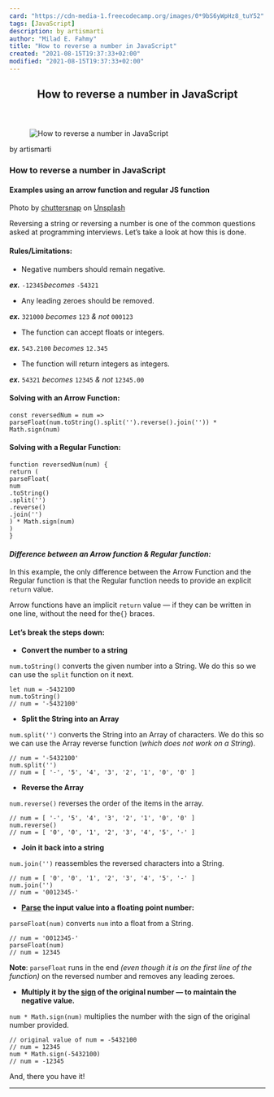 ```yaml
---
card: "https://cdn-media-1.freecodecamp.org/images/0*9bS6yWpHz8_tuY52"
tags: [JavaScript]
description: by artismarti
author: "Milad E. Fahmy"
title: "How to reverse a number in JavaScript"
created: "2021-08-15T19:37:33+02:00"
modified: "2021-08-15T19:37:33+02:00"
---
```

<div class="site-wrapper">
<main id="site-main" class="site-main outer">
<div class="inner">
<article class="post-full post tag-javascript tag-algorithms tag-tech tag-women-who-code tag-programming ">
<header class="post-full-header">
<h1 class="post-full-title">How to reverse a number in JavaScript</h1>
</header>
<figure class="post-full-image">
<picture>
<source media="(max-width: 700px)" sizes="1px" srcset="data:image/gif;base64,R0lGODlhAQABAIAAAAAAAP///yH5BAEAAAAALAAAAAABAAEAAAIBRAA7 1w">
<source media="(min-width: 701px)" sizes="(max-width: 800px) 400px,
(max-width: 1170px) 700px,
1400px" srcset="https://cdn-media-1.freecodecamp.org/images/0*9bS6yWpHz8_tuY52 300w,
https://cdn-media-1.freecodecamp.org/images/0*9bS6yWpHz8_tuY52 600w,
https://cdn-media-1.freecodecamp.org/images/0*9bS6yWpHz8_tuY52 1000w,
https://cdn-media-1.freecodecamp.org/images/0*9bS6yWpHz8_tuY52 2000w">
<img onerror="this.style.display='none'" src="https://cdn-media-1.freecodecamp.org/images/0*9bS6yWpHz8_tuY52" alt="How to reverse a number in JavaScript">
</picture>
</figure>
<section class="post-full-content">
<div class="post-content medium-migrated-article">
<p>by artismarti</p>
<h1 id="how-to-reverse-a-number-in-javascript">How to reverse a number in JavaScript</h1>
<h4 id="examples-using-an-arrow-function-and-regular-js-function">Examples using an arrow function and regular JS function</h4>
<figcaption>Photo by <a href="https://unsplash.com/@chuttersnap?utm_source=medium&amp;utm_medium=referral" rel="noopener" target="_blank" title="">chuttersnap</a> on <a href="https://unsplash.com?utm_source=medium&amp;utm_medium=referral" rel="noopener" target="_blank" title="">Unsplash</a></figcaption>
</figure>
<p>Reversing a string or reversing a number is one of the common questions asked at programming interviews. Let’s take a look at how this is done.</p>
<h4 id="rules-limitations-"><strong>Rules/Limitations</strong>:</h4>
<ul>
<li>Negative numbers should remain negative.</li>
</ul>
<p><strong><em>ex.</em></strong> <code>-12345</code><em>becomes</em> <code>-54321</code></p>
<ul>
<li>Any leading zeroes should be removed.</li>
</ul>
<p><strong><em>ex.</em></strong> <code>321000</code> <em>becomes</em> <code>123</code> <em>&amp; not </em><code>000123</code></p>
<ul>
<li>The function can accept floats or integers.</li>
</ul>
<p><strong><em>ex.</em></strong> <code>543.2100</code> <em>becomes</em> <code>12.345</code></p>
<ul>
<li>The function will return integers as integers.</li>
</ul>
<p><strong><em>ex.</em></strong> <code>54321</code> <em>becomes</em> <code>12345</code> <em>&amp; not </em><code>12345.00</code></p>
<h4 id="solving-with-an-arrow-function-"><strong>Solving with an Arrow Function:</strong></h4><pre><code class="language-js">const reversedNum = num =&gt; parseFloat(num.toString().split('').reverse().join('')) * Math.sign(num)</code></pre>
<h4 id="solving-with-a-regular-function-"><strong>Solving with a Regular Function:</strong></h4><pre><code class="language-js">function reversedNum(num) {
return (
parseFloat(
num
.toString()
.split('')
.reverse()
.join('')
) * Math.sign(num)
)
}</code></pre>
<h4 id="difference-between-an-arrow-function-regular-function-"><strong><em>Difference between an Arrow function &amp; Regular function:</em></strong></h4>
<p>In this example, the only difference between the Arrow Function and the Regular function is that the Regular function needs to provide an explicit <code>return</code> value.</p>
<p>Arrow functions have an implicit <code>return</code> value — if they can be written in one line, without the need for the<code>{}</code> braces.</p>
<h4 id="let-s-break-the-steps-down-"><strong>Let’s break the steps down:</strong></h4>
<ul>
<li><strong>Convert the number to a string</strong></li>
</ul>
<p><code>num.toString()</code> converts the given number into a String. We do this so we can use the <code>split</code> function on it next.</p><pre><code class="language-js">let num = -5432100
num.toString()
// num = '-5432100'</code></pre>
<ul>
<li><strong>Split the String into an Array</strong></li>
</ul>
<p><code>num.split('')</code> converts the String into an Array of characters. We do this so we can use the Array reverse function (<em>which does not work on a String</em>).</p><pre><code class="language-js">// num = '-5432100'
num.split('')
// num = [ '-', '5', '4', '3', '2', '1', '0', '0' ]</code></pre>
<ul>
<li><strong>Reverse the Array</strong></li>
</ul>
<p><code>num.reverse()</code> reverses the order of the items in the array.</p><pre><code class="language-js">// num = [ '-', '5', '4', '3', '2', '1', '0', '0' ]
num.reverse()
// num = [ '0', '0', '1', '2', '3', '4', '5', '-' ]</code></pre>
<ul>
<li><strong>Join it back into a string</strong></li>
</ul>
<p><code>num.join('')</code> reassembles the reversed characters into a String.</p><pre><code class="language-js">// num = [ '0', '0', '1', '2', '3', '4', '5', '-' ]
num.join('')
// num = '0012345-'</code></pre>
<ul>
<li><a href="https://developer.mozilla.org/en-US/docs/Web/JavaScript/Reference/Global_Objects/parseFloat" rel="noopener"><strong>Parse</strong></a><strong> the input value into a floating point number:</strong></li>
</ul>
<p><code>parseFloat(num)</code> converts <code>num</code> into a float from a String.</p><pre><code class="language-js">// num = '0012345-'
parseFloat(num)
// num = 12345</code></pre>
<p><strong>Note</strong>:<em> </em><code>parseFloat</code><em> </em>runs in the end<em> (even though it is on the first line of the function) </em>on the reversed number and removes any leading zeroes.</p>
<ul>
<li><strong>Multiply it by the <a href="https://developer.mozilla.org/en-US/docs/Web/JavaScript/Reference/Global_Objects/Math/sign" rel="noopener">sign</a> of the original number — to maintain the negative value.</strong></li>
</ul>
<p><code>num * Math.sign(num)</code> multiplies the number with the sign of the original number provided.</p><pre><code class="language-js">// original value of num = -5432100
// num = 12345
num * Math.sign(-5432100)
// num = -12345</code></pre>
<p>And, there you have it!</p>
</div>
<hr>
</section>
</article>
</div>
</main>
</div>
<!-- Google Tag Manager (noscript) -->
<!-- End Google Tag Manager (noscript) -->
